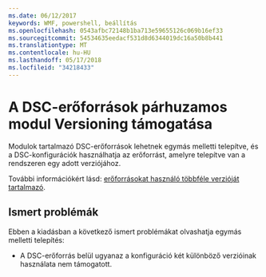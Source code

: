 ```yaml
---
ms.date: 06/12/2017
keywords: WMF, powershell, beállítás
ms.openlocfilehash: 0543afbc72148b1ba713e59655126c069b16ef33
ms.sourcegitcommit: 54534635eedacf531d8d6344019dc16a50b8b441
ms.translationtype: MT
ms.contentlocale: hu-HU
ms.lasthandoff: 05/17/2018
ms.locfileid: "34218433"
---
```

# <a name="side-by-side-module-versioning-support-for-dsc-resources"></a>A DSC-erőforrások párhuzamos modul Versioning támogatása

Modulok tartalmazó DSC-erőforrások lehetnek egymás melletti telepítve, és a DSC-konfigurációk használhatja az erőforrást, amelyre telepítve van a rendszeren egy adott verziójához.

További információkért lásd: [erőforrásokat használó többféle verzióját tartalmazó](https://msdn.microsoft.com/powershell/dsc/sxsresource).

## <a name="known-issues"></a>Ismert problémák

Ebben a kiadásban a következő ismert problémákat olvashatja egymás melletti telepítés:

-   A DSC-erőforrás belül ugyanaz a konfiguráció két különböző verzióinak használata nem támogatott.
